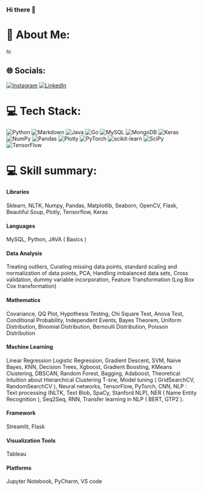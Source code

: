 ### Hi there 👋

# 💫 About Me:
hi


## 🌐 Socials:
[![Instagram](https://img.shields.io/badge/Instagram-%23E4405F.svg?logo=Instagram&logoColor=white)](https://instagram.com/https://www.instagram.com/shreyanshdubey10/) [![LinkedIn](https://img.shields.io/badge/LinkedIn-%230077B5.svg?logo=linkedin&logoColor=white)](https://linkedin.com/in/https://www.linkedin.com/in/shreyansh-dubey-05111004/) 

# 💻 Tech Stack:
![Python](https://img.shields.io/badge/python-3670A0?style=for-the-badge&logo=python&logoColor=ffdd54) ![Markdown](https://img.shields.io/badge/markdown-%23000000.svg?style=for-the-badge&logo=markdown&logoColor=white) ![Java](https://img.shields.io/badge/java-%23ED8B00.svg?style=for-the-badge&logo=java&logoColor=white) ![Go](https://img.shields.io/badge/go-%2300ADD8.svg?style=for-the-badge&logo=go&logoColor=white) ![MySQL](https://img.shields.io/badge/mysql-%2300f.svg?style=for-the-badge&logo=mysql&logoColor=white) ![MongoDB](https://img.shields.io/badge/MongoDB-%234ea94b.svg?style=for-the-badge&logo=mongodb&logoColor=white) ![Keras](https://img.shields.io/badge/Keras-%23D00000.svg?style=for-the-badge&logo=Keras&logoColor=white) ![NumPy](https://img.shields.io/badge/numpy-%23013243.svg?style=for-the-badge&logo=numpy&logoColor=white) ![Pandas](https://img.shields.io/badge/pandas-%23150458.svg?style=for-the-badge&logo=pandas&logoColor=white) ![Plotly](https://img.shields.io/badge/Plotly-%233F4F75.svg?style=for-the-badge&logo=plotly&logoColor=white) ![PyTorch](https://img.shields.io/badge/PyTorch-%23EE4C2C.svg?style=for-the-badge&logo=PyTorch&logoColor=white) ![scikit-learn](https://img.shields.io/badge/scikit--learn-%23F7931E.svg?style=for-the-badge&logo=scikit-learn&logoColor=white) ![SciPy](https://img.shields.io/badge/SciPy-%230C55A5.svg?style=for-the-badge&logo=scipy&logoColor=%white) ![TensorFlow](https://img.shields.io/badge/TensorFlow-%23FF6F00.svg?style=for-the-badge&logo=TensorFlow&logoColor=white)

# 💻 Skill summary:
#### Libraries <br />
Sklearn, NLTK, Numpy, Pandas, Matplotlib, Seaborn, OpenCV, Flask, Beautiful Soup, Plotly, Tensorflow, Keras<br />
#### Languages<br />
MySQL, Python, JAVA ( Basics )<br />
#### Data Analysis<br />
Treating outliers, Curating missing data points, standard scaling and normalization of data points, PCA, Handling imbalanced data sets, Cross validation, dummy variable incorporation, Feature Transformation (Log Box Cox transformation)<br />
#### Mathematics<br />
Covariance, QQ Plot, Hypothesis Testing, Chi Square Test, Anova Test, Conditional Probability, Independent Events, Bayes Theorem, Uniform Distribution, Binomial Distribution, Bernoulli Distribution, Poisson Distribution<br />
#### Machine Learning<br />
Linear Regression Logistic Regression, Gradient Descent, SVM, Naive Bayes, KNN, Decision Trees, Xgboost, Gradient Boosting, KMeans Clustering, DBSCAN, Random Forest, Bagging, Adaboost, Theoretical Intuition about Hierarchical Clustering T-sne, Model tuning ( GridSearchCV, RandomSearchCV ), Neural networks, TensorFlow, PyTorch, CNN, NLP : Text processing (NLTK, Text Blob, SpaCy, Stanford NLP), NER ( Name Entity Recognition ), Seq2Seq, RNN, Transfer learning in NLP ( BERT, GTP2 ). <br />
#### Framework <br />
Streamlit, Flask<br />
#### Visualization Tools<br />
Tableau<br />
#### Platforms <br />
Jupyter Notebook, PyCharm, VS code<br />



